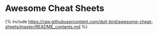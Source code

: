 # Awesome Cheat Sheets

{% include https://raw.githubusercontent.com/dull-bird/awesome-cheat-sheets/master/README_contents.md %}
